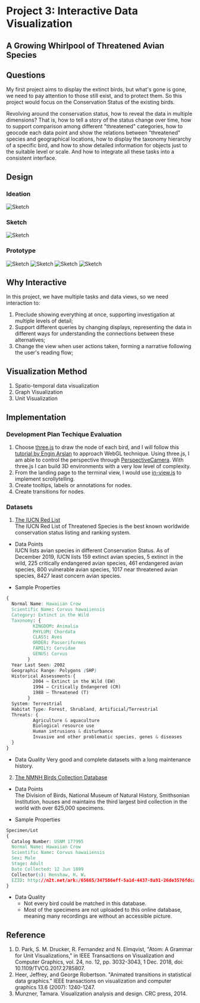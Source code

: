 # Project 3: Interactive Data Visualization
## A Growing Whirlpool of Threatened Avian Species

## Questions
My first project aims to display the extinct birds, but what's gone is gone, we need to pay attention to those still exist, and to protect them. So this project would focus on the Conservation Status of the existing birds.

Revolving around the conservation status, how to reveal the data in multiple dimensions? That is, how to tell a story of the status change over time, how to support comparison among different "threatened" categories, how to geocode each data point and show the relations between "threatened" species and geographical locations, how to display the taxonomy hierarchy of a specific bird, and how to show detailed information for objects just to the suitable level or scale. And how to integrate all these tasks into a consistent interface.

## Design 
### Ideation
![Sketch](./img/ideation.jpg)

### Sketch
![Sketch](./img/sketch.png)

### Prototype
![Sketch](./img/default.png)
![Sketch](./img/bar.png)
![Sketch](./img/click.png)
![Sketch](./img/network.png)

## Why Interactive
In this project, we have multiple tasks and data views, so we need interaction to:
1. Preclude showing everything at once, supporting investigation at multiple levels of detail;
2. Support different queries by changing displays, representing the data in different ways for understanding the connections between these alternatives;
3. Change the view when user actions taken, forming a narrative following the user's reading flow;

## Visualization Method
1. Spatio-temporal data visualization
2. Graph Visualization
3. Unit Visualization

## Implementation
### Development Plan Techique Evaluation
1. Choose [three.js](https://threejs.org/) to draw the node of each bird, and I will follow this [tutorial by Engin Arslan](https://www.linkedin.com/learning/learning-3d-graphics-on-the-web-with-three-js/welcome?u=75880858) to approach WebGL technique. Using three.js, I am able to control the perspective through [PerspectiveCamera](https://threejs.org/docs/#api/en/cameras/PerspectiveCamera). With three.js I can build 3D environments with a very low level of complexity.
2. From the landing page to the terminal view, I would use [in-view.js](https://camwiegert.github.io/in-view/) to implement scrollytelling.
3. Create tooltips, labels or annotations for nodes.
4. Create transitions for nodes.

### Datasets
1. [The IUCN Red List](https://www.iucnredlist.org)  
The IUCN Red List of Threatened Species is the best known worldwide conservation status listing and ranking system. 

- Data Points  
IUCN lists avian species in different Conservation Status. As of December 2019, IUCN lists 159 extinct avian species, 5 extinct in the wild, 225 critically endangered avian species, 461 endangered avian species, 800 vulnerable avian species, 1017 near threatened avian species, 8427 least concern avian species.

- Sample Properties 
```CSS
{
  Normal Name: Hawaiian Crow
  Scientific Name: Corvus hawaiiensis
  Category: Extinct in the Wild
  Taxonomy: {
          KINGDOM: Animalia
          PHYLUM: Chordata
          CLASS: Aves
          ORDER: Passeriformes
          FAMILY: Corvidae
          GENUS: Corvus
        }
  Year Last Seen: 2002
  Geographic Range: Polygons (SHP)
  Historical Assessments:{
          2004 — Extinct in the Wild (EW)
          1994 — Critically Endangered (CR)
          1988 — Threatened (T)
        }
  System: Terrestrial
  Habitat Type: Forest, Shrubland, Artificial/Terrestrial
  Threats: {
          Agriculture & aquaculture
          Biological resource use
          Human intrusions & disturbance
          Invasive and other problematic species, genes & diseases
  }
}
```
- Data Quality
Very good and complete datasets with a long maintenance history.

2. [The NMNH Birds Collection Database](https://collections.nmnh.si.edu/search/birds/)
- Data Points  
The Division of Birds, National Museum of Natural History, Smithsonian Institution, houses and maintains the third largest bird collection in the world with over 625,000 specimens.

- Sample Properties
```CSS
Specimen/Lot
{
  Catalog Number: USNM 177995
  Normal Name: Hawaiian Crow
  Scientific Name: Corvus hawaiiensis
  Sex: Male
  Stage: Adult
  Date Collected: 12 Jun 1899
  Collector(s):	Henshaw, H. W.
  EZID:	http://n2t.net/ark:/65665/347586eff-5a1d-4437-8a91-26de3576fdca
}
```

- Data Quality
  - Not every bird could be matched in this database. 
  - Most of the specimens are not uploaded to this online database, meaning many recordings are without an accessible picture.

## Reference
1. D. Park, S. M. Drucker, R. Fernandez and N. Elmqvist, "Atom: A Grammar for Unit Visualizations," in IEEE Transactions on Visualization and Computer Graphics, vol. 24, no. 12, pp. 3032-3043, 1 Dec. 2018, doi: 10.1109/TVCG.2017.2785807.
2. Heer, Jeffrey, and George Robertson. "Animated transitions in statistical data graphics." IEEE transactions on visualization and computer graphics 13.6 (2007): 1240-1247.
3. Munzner, Tamara. Visualization analysis and design. CRC press, 2014.